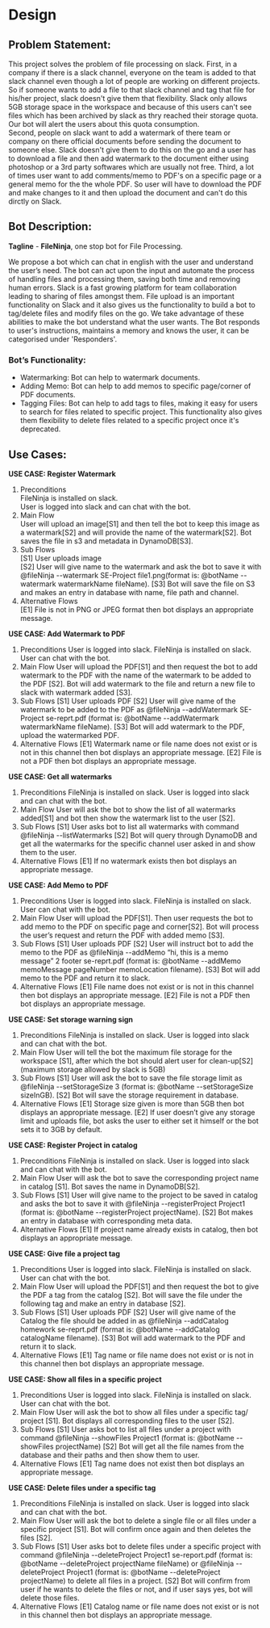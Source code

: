 # Design

## Problem Statement:
This project solves the problem of file processing on slack. First, in a company if there is a slack channel, everyone on the team is added to that slack channel even though a lot of people are working on different projects. So if someone wants to add a file to that slack channel and tag that file for his/her project, slack doesn't give them that flexibility. Slack only allows 5GB storage space in the workspace and because of this users can't see files which has been archived by slack as thry reached their storage quota. Our bot will alert the users about this quota consumption.  
Second, people on slack want to add a watermark of there team or company on there official documents before sending the document to someone else. Slack doesn't give them to do this on the go and a user has to download a file and then add watermark to the document either using photoshop or a 3rd party softwares which are usually not free. 
Third, a lot of times user want to add comments/memo to PDF's on a specific page or a general memo for the the whole PDF. So user will have to download the PDF and make changes to it and then upload the document and can't do this dirctly on Slack.  


## Bot Description:
**Tagline** - **FileNinja**, one stop bot for File Processing.

We propose a bot which can chat in english with the user and understand the user’s need. The bot can act upon the input and automate the process of handling files and processing them, saving both time and removing human errors. Slack is a fast growing platform for team collaboration leading to sharing of files amongst them. File upload is an important functionality on Slack and it also gives us the functionality to build a bot to tag/delete files and modify files on the go. We take advantage of these abilities to make the bot understand what the user wants. The Bot responds to user's instructions, maintains a memory and knows the user, it can be categorised under 'Responders'.

### Bot’s Functionality:
- Watermarking: Bot can help to watermark documents.
- Adding Memo: Bot can help to add memos to specific page/corner of PDF documents.
- Tagging Files: Bot can help to add tags to files, making it easy for users to search for files related to specific project. This functionality also gives them flexibility to delete files related to a specific project once it's deprecated.


## Use Cases:
**USE CASE: Register Watermark**
1. Preconditions  
FileNinja is installed on slack.  
User is logged into slack and can chat with the bot.  
2. Main Flow  
User will upload an image[S1] and then tell the bot to keep this image as a watermark[S2] and will provide the name of the watermark[S2]. Bot saves the file in s3 and metadata in DynamoDB[S3].  
3. Sub Flows  
[S1] User uploads image  
[S2] User will give name to the watermark and ask the bot to save it with @fileNinja --watermark SE-Project file1.png(format is: @botName --watermark watermarkName fileName).
[S3] Bot will save the file on S3 and makes an entry in database with name, file path and channel.  
4. Alternative Flows  
[E1] File is not in PNG or JPEG format then bot displays an appropriate message.  


**USE CASE: Add Watermark to PDF**
1. Preconditions
User is logged into slack. FileNinja is installed on slack. User can chat with the bot.
2. Main Flow 
User will upload the PDF[S1] and then request the bot to add watermark to the PDF with the name of the watermark to be added to the PDF [S2]. Bot will add watermark to the file and return a new file to slack with watermark added [S3].
3. Sub Flows 
[S1] User uploads PDF
[S2] User will give name of the watermark to be added to the PDF as @fileNinja --addWatermark SE-Project se-reprt.pdf (format is: @botName --addWatermark watermarkName fileName).
[S3] Bot will add watermark to the PDF, upload the watermarked PDF.
4. Alternative Flows 
[E1] Watermark name or file name does not exist or is not in this channel then bot displays an appropriate message.
[E2] File is not a PDF then bot displays an appropriate message.

**USE CASE: Get all watermarks**
1. Preconditions
FileNinja is installed on slack.
User is logged into slack and can chat with the bot.
2. Main Flow 
User will ask the bot to show the list of all watermarks added[S1] and bot then show the watermark list to the user [S2].
3. Sub Flows 
[S1] User asks bot to list all watermarks with command @fileNinja --listWatermarks
[S2] Bot will query through DynamoDB and get all the watermarks for the specific channel user asked in and show them to the user.
4. Alternative Flows 
[E1] If no watermark exists then bot displays an appropriate message.


**USE CASE: Add Memo to PDF**
1. Preconditions
User is logged into slack. FileNinja is installed on slack. User can chat with the bot.
2. Main Flow 
User will upload the PDF[S1]. Then user requests the bot to add memo to the PDF on specific page and corner[S2]. Bot will process the user’s request and return the PDF with added memo [S3].
3. Sub Flows 
[S1] User uploads PDF
[S2] User will instruct bot to add the memo to the PDF as @fileNinja --addMemo “hi, this is a memo message” 2 footer se-reprt.pdf (format is: @botName --addMemo memoMessage pageNumber memoLocation filename).
[S3] Bot will add memo to the PDF and return it to slack.
4. Alternative Flows 
[E1] File name does not exist or is not in this channel then bot displays an appropriate message.
[E2] File is not a PDF then bot displays an appropriate message.

**USE CASE: Set storage warning sign**
1. Preconditions
FileNinja is installed on slack.
User is logged into slack and can chat with the bot.
2. Main Flow 
User will tell the bot the maximum file storage for the workspace [S1], after which the bot should alert user for clean-up[S2] (maximum storage allowed by slack is 5GB)
3. Sub Flows 
[S1] User will ask the bot to save the file storage limit as @fileNinja --setStorageSize 3 (format is: @botName --setStorageSize sizeInGB).
[S2] Bot will save the storage requirement in database.
4. Alternative Flows 
[E1] Storage size given is more than 5GB then bot displays an appropriate message.
[E2] If user doesn’t give any storage limit and uploads file, bot asks the user to either set it himself or the bot sets it to 3GB by default.

**USE CASE: Register Project in catalog**
1. Preconditions
FileNinja is installed on slack.
User is logged into slack and can chat with the bot.
2. Main Flow 
User will ask the bot to save the corresponding project name in catalog [S1]. Bot saves the name in DynamoDB[S2].
3. Sub Flows 
[S1] User will give name to the project to be saved in catalog and asks the bot to save it with @fileNinja --registerProject Project1 (format is: @botName --registerProject projectName).
[S2] Bot makes an entry in database with corresponding meta data.
4. Alternative Flows 
[E1] If project name already exists in catalog, then bot displays an appropriate message.

**USE CASE: Give file a project tag**
1. Preconditions
User is logged into slack. FileNinja is installed on slack. User can chat with the bot.
2. Main Flow 
User will upload the PDF[S1] and then request the bot to give the PDF a tag from the catalog [S2]. Bot will save the file under the following tag and make an entry in database [S2].
3. Sub Flows 
[S1] User uploads PDF
[S2] User will give name of the Catalog the file should be added in as @fileNinja --addCatalog homework se-reprt.pdf (format is: @botName --addCatalog catalogName filename).
[S3] Bot will add watermark to the PDF and return it to slack.
4. Alternative Flows 
[E1] Tag name or file name does not exist or is not in this channel then bot displays an appropriate message.

**USE CASE: Show all files in a specific project**
1. Preconditions
User is logged into slack. FileNinja is installed on slack. User can chat with the bot.
2. Main Flow 
User will ask the bot to show all files under a specific tag/ project [S1]. Bot displays all corresponding files to the user [S2].
3. Sub Flows 
[S1] User asks bot to list all files under a project with command @fileNinja --showFiles Project1 (format is: @botName --showFiles projectName)
[S2] Bot will get all the file names from the database and their paths and then show them to user. 
4. Alternative Flows 
[E1] Tag name does not exist then bot displays an appropriate message.


**USE CASE: Delete files under a specific tag**
1. Preconditions
FileNinja is installed on slack.
User is logged into slack and can chat with the bot.
2. Main Flow 
User will ask the bot to delete a single file or all files under a specific project [S1]. Bot will confirm once again and then deletes the files [S2].
3. Sub Flows 
[S1] User asks bot to delete files under a specific project with command @fileNinja --deleteProject Project1 se-report.pdf (format is: @botName --deleteProject projectName fileName) or @fileNinja --deleteProject Project1 (format is: @botName --deleteProject projectName) to delete all files in a project.
[S2] Bot will confirm from user if he wants to delete the files or not, and if user says yes, bot will delete those files.
4. Alternative Flows 
[E1] Catalog name or file name does not exist or is not in this channel then bot displays an appropriate message.
